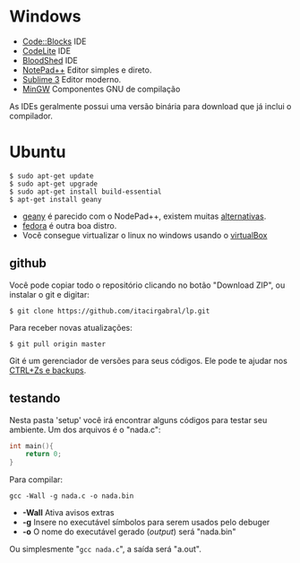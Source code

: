 # Windows
* [Code::Blocks](http://www.codeblocks.org) IDE
* [CodeLite](http://www.codelite.org/) IDE
* [BloodShed](http://www.bloodshed.net/devcpp.html) IDE
* [NotePad++](https://notepad-plus-plus.org/) Editor simples e direto.
* [Sublime 3](http://www.sublimetext.com/3) Editor moderno.
* [MinGW](http://www.mingw.org/) Componentes GNU de compilação

As IDEs geralmente possui uma versão binária para download que já inclui o compilador.

# Ubuntu
```shell
$ sudo apt-get update
$ sudo apt-get upgrade
$ sudo apt-get install build-essential
$ apt-get install geany
```

* [geany](http://www.geany.org/) é parecido com o NodePad++, existem muitas [alternativas](http://askubuntu.com/questions/48299/what-ides-are-available-for-ubuntu).
* [fedora](https://getfedora.org/pt_BR/) é outra boa distro.
* Você consegue virtualizar o linux no windows usando o [virtualBox](https://www.virtualbox.org/)

## github
Você pode copiar todo o repositório clicando no botão "Download ZIP", ou instalar o git e digitar:
```shell
$ git clone https://github.com/itacirgabral/lp.git
```
Para receber novas atualizações:
```shell
$ git pull origin master
```
Git é um gerenciador de versões para seus códigos. Ele pode te ajudar nos [CTRL+Zs e backups](https://git-scm.com/book/pt-br/v1/Primeiros-passos).

## testando
Nesta pasta 'setup' você irá encontrar alguns códigos para testar seu ambiente. Um dos arquivos é o "nada.c":
```c
int main(){
    return 0;
}

```
Para compilar:
```shell
gcc -Wall -g nada.c -o nada.bin
```
* **-Wall** Ativa avisos extras
* **-g** Insere no executável símbolos para serem usados pelo debuger
* **-o** O nome do executável gerado (*output*) será "nada.bin"

Ou simplesmente "`gcc nada.c`", a saída será "a.out".
